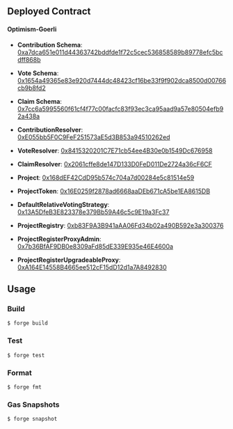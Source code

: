 
## Deployed Contract

#### Optimism-Goerli
* **Contribution Schema**: [0xa7dca651e011d44363742bddfde1f72c5cec536858589b89778efc5bcdff868b](https://optimism-goerli-bedrock.easscan.org/schema/view/0xa7dca651e011d44363742bddfde1f72c5cec536858589b89778efc5bcdff868b)
* **Vote Schema**: [0x1654a49365e83e920d7444dc48423cf16be33f9f902dca8500d00766cb9b8fd2](https://optimism-goerli-bedrock.easscan.org/schema/view/0x1654a49365e83e920d7444dc48423cf16be33f9f902dca8500d00766cb9b8fd2)
* **Claim Schema**: [0x7cc6a5995560f61cf4f77c00facfc83f93ec3ca95aad9a57e80504efb92a438a](https://optimism-goerli-bedrock.easscan.org/schema/view/0x7cc6a5995560f61cf4f77c00facfc83f93ec3ca95aad9a57e80504efb92a438a)


* **ContributionResolver**: [0xE055bb5F0C9FeF251573aE5d3B853a94510262ed](https://goerli-optimism.etherscan.io/address/0xe055bb5f0c9fef251573ae5d3b853a94510262ed)
* **VoteResolver**: [0x8415320201C7E71cb54ee4B30e0b1549Dc676958](https://goerli-optimism.etherscan.io/address/0x8415320201C7E71cb54ee4B30e0b1549Dc676958)
* **ClaimResolver**: [0x2061cffe8de147D133D0FeD011De2724a36cF6CF](https://goerli-optimism.etherscan.io/address/0x2061cffe8de147D133D0FeD011De2724a36cF6CF)
* **Project**: [0x168dEF42CdD95b574c704a7d00284e5c81514e59](https://goerli-optimism.etherscan.io/address/0x168dEF42CdD95b574c704a7d00284e5c81514e59)
* **ProjectToken**: [0x16E0259f2878ad6668aaDEb671cA5be1EA8615DB](https://goerli-optimism.etherscan.io/address/0x16E0259f2878ad6668aaDEb671cA5be1EA8615DB)
* **DefaultRelativeVotingStrategy**: [0x13A5DfeB3E823378e379Bb59A46c5c9E19a3Fc37](https://goerli-optimism.etherscan.io/address/0x13A5DfeB3E823378e379Bb59A46c5c9E19a3Fc37)
* **ProjectRegistry**: [0xb83F9A3B941aAA06Fd34b02a490B592e3a300376](https://goerli-optimism.etherscan.io/address/0xb83F9A3B941aAA06Fd34b02a490B592e3a300376)
* **ProjectRegisterProxyAdmin**: [0x7b36BfAF9DB0e8309aFd85dE339E935e46E4600a](https://goerli-optimism.etherscan.io/address/0x7b36BfAF9DB0e8309aFd85dE339E935e46E4600a)
* **ProjectRegisterUpgradeableProxy**: [0xA164E14558B4665ee512cF15dD12d1a7A8492830](https://goerli-optimism.etherscan.io/address/0xA164E14558B4665ee512cF15dD12d1a7A8492830)

## Usage

### Build

```shell
$ forge build
```

### Test

```shell
$ forge test
```

### Format

```shell
$ forge fmt
```

### Gas Snapshots

```shell
$ forge snapshot
```
